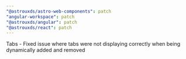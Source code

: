 ```yaml
---
"@astrouxds/astro-web-components": patch
"angular-workspace": patch
"@astrouxds/angular": patch
"@astrouxds/react": patch
---
```


Tabs - Fixed issue where tabs were not displaying correctly when being dynamically added and removed
